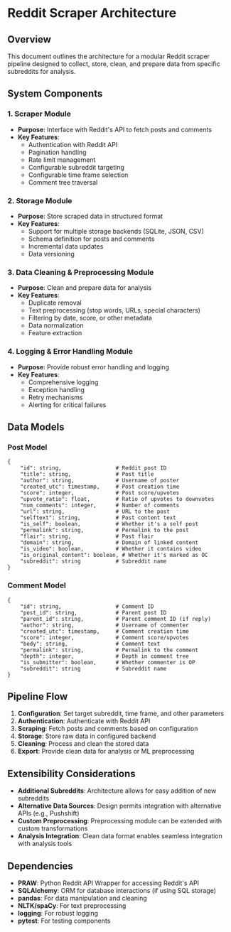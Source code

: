 # Reddit Scraper Architecture

## Overview
This document outlines the architecture for a modular Reddit scraper pipeline designed to collect, store, clean, and prepare data from specific subreddits for analysis.

## System Components

### 1. Scraper Module
- **Purpose**: Interface with Reddit's API to fetch posts and comments
- **Key Features**:
  - Authentication with Reddit API
  - Pagination handling
  - Rate limit management
  - Configurable subreddit targeting
  - Configurable time frame selection
  - Comment tree traversal

### 2. Storage Module
- **Purpose**: Store scraped data in structured format
- **Key Features**:
  - Support for multiple storage backends (SQLite, JSON, CSV)
  - Schema definition for posts and comments
  - Incremental data updates
  - Data versioning

### 3. Data Cleaning & Preprocessing Module
- **Purpose**: Clean and prepare data for analysis
- **Key Features**:
  - Duplicate removal
  - Text preprocessing (stop words, URLs, special characters)
  - Filtering by date, score, or other metadata
  - Data normalization
  - Feature extraction

### 4. Logging & Error Handling Module
- **Purpose**: Provide robust error handling and logging
- **Key Features**:
  - Comprehensive logging
  - Exception handling
  - Retry mechanisms
  - Alerting for critical failures

## Data Models

### Post Model
```
{
    "id": string,                 # Reddit post ID
    "title": string,              # Post title
    "author": string,             # Username of poster
    "created_utc": timestamp,     # Post creation time
    "score": integer,             # Post score/upvotes
    "upvote_ratio": float,        # Ratio of upvotes to downvotes
    "num_comments": integer,      # Number of comments
    "url": string,                # URL to the post
    "selftext": string,           # Post content text
    "is_self": boolean,           # Whether it's a self post
    "permalink": string,          # Permalink to the post
    "flair": string,              # Post flair
    "domain": string,             # Domain of linked content
    "is_video": boolean,          # Whether it contains video
    "is_original_content": boolean, # Whether it's marked as OC
    "subreddit": string           # Subreddit name
}
```

### Comment Model
```
{
    "id": string,                 # Comment ID
    "post_id": string,            # Parent post ID
    "parent_id": string,          # Parent comment ID (if reply)
    "author": string,             # Username of commenter
    "created_utc": timestamp,     # Comment creation time
    "score": integer,             # Comment score/upvotes
    "body": string,               # Comment text
    "permalink": string,          # Permalink to the comment
    "depth": integer,             # Depth in comment tree
    "is_submitter": boolean,      # Whether commenter is OP
    "subreddit": string           # Subreddit name
}
```

## Pipeline Flow

1. **Configuration**: Set target subreddit, time frame, and other parameters
2. **Authentication**: Authenticate with Reddit API
3. **Scraping**: Fetch posts and comments based on configuration
4. **Storage**: Store raw data in configured backend
5. **Cleaning**: Process and clean the stored data
6. **Export**: Provide clean data for analysis or ML preprocessing

## Extensibility Considerations

- **Additional Subreddits**: Architecture allows for easy addition of new subreddits
- **Alternative Data Sources**: Design permits integration with alternative APIs (e.g., Pushshift)
- **Custom Preprocessing**: Preprocessing module can be extended with custom transformations
- **Analysis Integration**: Clean data format enables seamless integration with analysis tools

## Dependencies

- **PRAW**: Python Reddit API Wrapper for accessing Reddit's API
- **SQLAlchemy**: ORM for database interactions (if using SQL storage)
- **pandas**: For data manipulation and cleaning
- **NLTK/spaCy**: For text preprocessing
- **logging**: For robust logging
- **pytest**: For testing components
